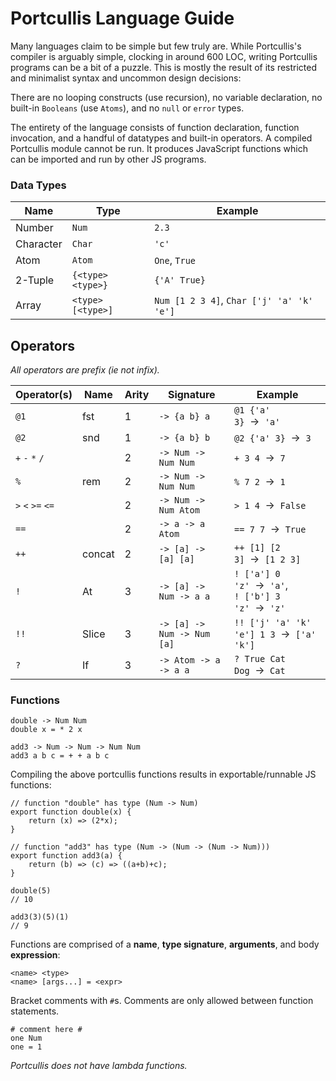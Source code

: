 # Portcullis Language Guide

Many languages claim to be simple but few truly are. While Portcullis's compiler is arguably simple, clocking in around 600 LOC, writing Portcullis programs can be a bit of a puzzle. This is mostly the result of its restricted and minimalist syntax and uncommon design decisions:

There are no looping constructs (use recursion), no variable declaration, no built-in `Booleans` (use `Atoms`), and no `null` or `error` types.

The entirety of the language consists of function declaration, function invocation, and a handful of datatypes and built-in operators. A compiled Portcullis module cannot be run. It produces JavaScript functions which can be imported and run by other JS programs.


### Data Types

| Name | Type | Example |
| --- | --- | --- |
| Number | `Num` | `2.3` |
| Character | `Char` | `'c'` |
| Atom | `Atom` | `One`, `True` |
| 2-Tuple | `{<type> <type>}` | `{'A' True}` |
| Array | `<type> [<type>]` | `Num [1 2 3 4]`, `Char ['j' 'a' 'k' 'e']` |

## Operators

_All operators are prefix (ie not infix)._

| Operator(s) | Name | Arity | Signature | Example |
| --- | --- | --- | --- | --- |
| `@1` | fst | 1 | `-> {a b} a` | `@1 {'a' 3}`  →  `'a'` |
| `@2` | snd | 1 | `-> {a b} b` | `@2 {'a' 3}`  →  `3` |
| `+` `-` `*` `/` | | 2 |  `-> Num -> Num Num` | `+ 3 4`  →  `7` |
| `%` | rem | 2 | `-> Num -> Num Num` | `% 7 2`  →  `1` |
| `>` `<` `>=` `<=` | | 2 | `-> Num -> Num Atom` | `> 1 4`  →  `False` |
| `==` | | 2 | `-> a -> a Atom` | `== 7 7`  →  `True`|
| `++` | concat | 2 | `-> [a] -> [a] [a]` | `++ [1] [2 3]`  →  `[1 2 3]` |
| `!` | At | 3 | `-> [a] -> Num -> a a` | `! ['a'] 0 'z'`  →  `'a'`, <br> `! ['b'] 3 'z'`  →  `'z'` |
| `!!` | Slice | 3 | `-> [a] -> Num -> Num [a]` | `!! ['j' 'a' 'k' 'e'] 1 3`  →  `['a' 'k']` |
| `?` | If | 3 | `-> Atom -> a -> a a` | `? True Cat Dog`  →  `Cat` |


### Functions

```
double -> Num Num
double x = * 2 x

add3 -> Num -> Num -> Num Num
add3 a b c = + + a b c
```

Compiling the above portcullis functions results in exportable/runnable JS functions:

```
// function "double" has type (Num -> Num)
export function double(x) {
	return (x) => (2*x);
}

// function "add3" has type (Num -> (Num -> (Num -> Num)))
export function add3(a) {
	return (b) => (c) => ((a+b)+c);
}
```

```
double(5)
// 10

add3(3)(5)(1)
// 9
```

Functions are comprised of a **name**, **type signature**, **arguments**, and body **expression**:
```
<name> <type>
<name> [args...] = <expr>
```

Bracket comments with `#`s. Comments are only allowed between function statements.

```
# comment here #
one Num
one = 1
```

_Portcullis does not have lambda functions._
